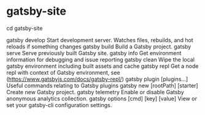 # gatsby-site

cd gatsby-site

gatsby develop                      Start development server. Watches files, rebuilds, and hot reloads if something changes
gatsby build                        Build a Gatsby project.
gatsby serve                        Serve previously built Gatsby site.
gatsby info                         Get environment information for debugging and issue reporting
gatsby clean                        Wipe the local gatsby environment including built assets and cache
gatsby repl                         Get a node repl with context of Gatsby environment, see (https://www.gatsbyjs.com/docs/gatsby-repl/)
gatsby plugin <cmd> [plugins...]    Useful commands relating to Gatsby plugins
gatsby new [rootPath] [starter]     Create new Gatsby project.
gatsby telemetry                    Enable or disable Gatsby anonymous analytics collection.
gatsby options [cmd] [key] [value]  View or set your gatsby-cli configuration settings.